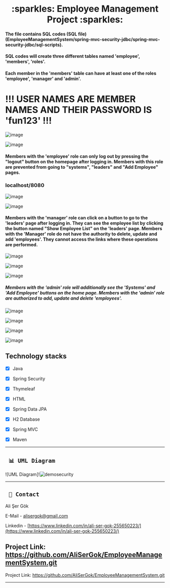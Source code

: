 
<div align="center"><h1> :sparkles: Employee Management Project :sparkles: </h1> </div>

#### The file contains SQL codes (SQL file)(EmployeeManagementSystem/spring-mvc-security-jdbc/spring-mvc-security-jdbc/sql-scripts).
#### SQL codes will create three different tables named 'employee', 'members', 'roles'.
#### Each member in the 'members' table can have at least one of the roles 'employee', 'manager' and 'admin'.
# !!! USER NAMES ARE MEMBER NAMES AND THEIR PASSWORD IS 'fun123' !!!
![image](https://github.com/AliSerGok/EmployeeManagementSystem/assets/98125147/1047d16f-e6f0-428b-8e6a-ab0d19fb3d75)

![image](https://github.com/AliSerGok/EmployeeManagementSystem/assets/98125147/729d7d86-b1fc-4af8-bb35-1eabc305b07f)
#### Members with the 'employee' role can only log out by pressing the "logout" button on the homepage after logging in. Members with this role are prevented from going to "systems", "leaders" and "Add Employee" pages. 

### localhost/8080


![image](https://github.com/AliSerGok/EmployeeManagementSystem/assets/98125147/0c2671af-955b-4f11-986e-cc61ae8b88d2)


![image](https://github.com/AliSerGok/EmployeeManagementSystem/assets/98125147/35d28f5b-9808-4feb-9293-cc7945f74731)

#### Members with the 'manager' role can click on a button to go to the 'leaders' page after logging in. They can see the employee list by clicking the button named "Show Employee List" on the 'leaders' page. Members with the 'Manager' role do not have the authority to delete, update and add 'employees'. They cannot access the links where these operations are performed. 

![image](https://github.com/AliSerGok/EmployeeManagementSystem/assets/98125147/6f38eea9-01dc-42b1-b949-a5ffa14b9e46)


![image](https://github.com/AliSerGok/EmployeeManagementSystem/assets/98125147/d93a1c7f-7222-4076-80ac-3a8c52785f50)


![image](https://github.com/AliSerGok/EmployeeManagementSystem/assets/98125147/e8ff93fa-bf22-4a83-9fb3-f9e4690300fd)

##### Members with the 'admin' role will additionally see the 'Systems' and 'Add Employee' buttons on the home page. Members with the 'admin' role are authorized to add, update and delete 'employees'.


![image](https://github.com/AliSerGok/EmployeeManagementSystem/assets/98125147/2e0e489c-0186-47e3-ab5f-bb95b27a7733)

![image](https://github.com/AliSerGok/EmployeeManagementSystem/assets/98125147/141665c8-1ec7-44e2-ae0a-9a56de6262f5)

![image](https://github.com/AliSerGok/EmployeeManagementSystem/assets/98125147/17f66d1e-a0f4-4953-9499-c17d93e9f05f)

![image](https://github.com/AliSerGok/EmployeeManagementSystem/assets/98125147/9e340d4c-a083-490f-bcf8-a49c4915b757)




## Technology stacks

 - [x] Java
 
 - [x] Spring Security

 - [x] Thymeleaf

 - [x] HTML

 - [x] Spring Data JPA

 - [x] H2 Database

 - [x] Spring MVC

 - [x] Maven


---

  
  ## ` 📊 UML Diagram`
  
  ![UML Diagram]!![demosecurity](https://github.com/AliSerGok/EmployeeManagementSystem/assets/98125147/284c2bb9-b4fa-47b5-905c-3e6f28b8a2da)


---


## ` 📧 Contact`

Ali Şer Gök
  
E-Mail - [alisergok@gmail.com](mailto:alisergok@gmail.com)

Linkedin - [https://www.linkedin.com/in/ali-ser-gok-255650223/](https://www.linkedin.com/in/ali-ser-gok-255650223/)

Project Link: https://github.com/AliSerGok/EmployeeManagementSystem.git
---


Project Link: https://github.com/AliSerGok/EmployeeManagementSystem.git

---


